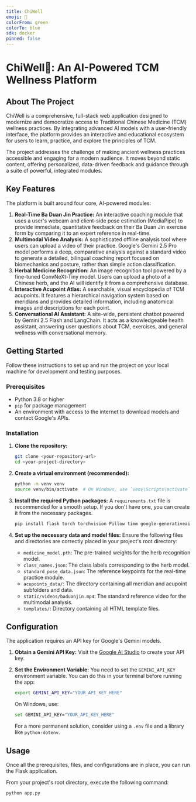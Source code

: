```yaml
---
title: ChiWell
emoji: 🍃
colorFrom: green
colorTo: blue
sdk: docker
pinned: false
---
```


# ChiWell🌿: An AI-Powered TCM Wellness Platform

## About The Project

ChiWell is a comprehensive, full-stack web application designed to modernize and democratize access to Traditional Chinese Medicine (TCM) wellness practices. By integrating advanced AI models with a user-friendly interface, the platform provides an interactive and educational ecosystem for users to learn, practice, and explore the principles of TCM.

The project addresses the challenge of making ancient wellness practices accessible and engaging for a modern audience. It moves beyond static content, offering personalized, data-driven feedback and guidance through a suite of powerful, integrated modules.

## Key Features

The platform is built around four core, AI-powered modules:

1.  **Real-Time Ba Duan Jin Practice:** An interactive coaching module that uses a user's webcam and client-side pose estimation (MediaPipe) to provide immediate, quantitative feedback on their Ba Duan Jin exercise form by comparing it to an expert reference in real-time.
2.  **Multimodal Video Analysis:** A sophisticated offline analysis tool where users can upload a video of their practice. Google's Gemini 2.5 Pro model performs a deep, comparative analysis against a standard video to generate a detailed, bilingual coaching report focused on biomechanics and posture, rather than simple action classification.
3.  **Herbal Medicine Recognition:** An image recognition tool powered by a fine-tuned ConvNeXt-Tiny model. Users can upload a photo of a Chinese herb, and the AI will identify it from a comprehensive database.
4.  **Interactive Acupoint Atlas:** A searchable, visual encyclopedia of TCM acupoints. It features a hierarchical navigation system based on meridians and provides detailed information, including anatomical images and descriptions for each point.
5.  **Conversational AI Assistant:** A site-wide, persistent chatbot powered by Gemini 2.5 Flash and LangChain. It acts as a knowledgeable health assistant, answering user questions about TCM, exercises, and general wellness with conversational memory.

## Getting Started

Follow these instructions to set up and run the project on your local machine for development and testing purposes.

### Prerequisites

- Python 3.8 or higher
- `pip` for package management
- An environment with access to the internet to download models and contact Google's APIs.

### Installation

1.  **Clone the repository:**
    ```bash
    git clone <your-repository-url>
    cd <your-project-directory>
    ```

2.  **Create a virtual environment (recommended):**
    ```bash
    python -m venv venv
    source venv/bin/activate  # On Windows, use `venv\Scripts\activate`
    ```

3.  **Install the required Python packages:**
    A `requirements.txt` file is recommended for a smooth setup. If you don't have one, you can create it from the necessary packages.
    ```bash
    pip install flask torch torchvision Pillow timm google-generativeai langchain-google-genai langchain-core
    ```

4.  **Set up the necessary data and model files:**
    Ensure the following files and directories are correctly placed in your project's root directory:
    - `medicine_model.pth`: The pre-trained weights for the herb recognition model.
    - `class_names.json`: The class labels corresponding to the herb model.
    - `standard_pose_data.json`: The reference keypoints for the real-time practice module.
    - `acupoints_data/`: The directory containing all meridian and acupoint subfolders and data.
    - `static/videos/baduanjin.mp4`: The standard reference video for the multimodal analysis.
    - `templates/`: Directory containing all HTML template files.

## Configuration

The application requires an API key for Google's Gemini models.

1.  **Obtain a Gemini API Key:**
    Visit the [Google AI Studio](https://aistudio.google.com/) to create your API key.

2.  **Set the Environment Variable:**
    You need to set the `GEMINI_API_KEY` environment variable. You can do this in your terminal before running the app:
    ```bash
    export GEMINI_API_KEY="YOUR_API_KEY_HERE"
    ```
    On Windows, use:
    ```bash
    set GEMINI_API_KEY="YOUR_API_KEY_HERE"
    ```
    For a more permanent solution, consider using a `.env` file and a library like `python-dotenv`.

## Usage

Once all the prerequisites, files, and configurations are in place, you can run the Flask application.

From your project's root directory, execute the following command:

```bash
python app.py